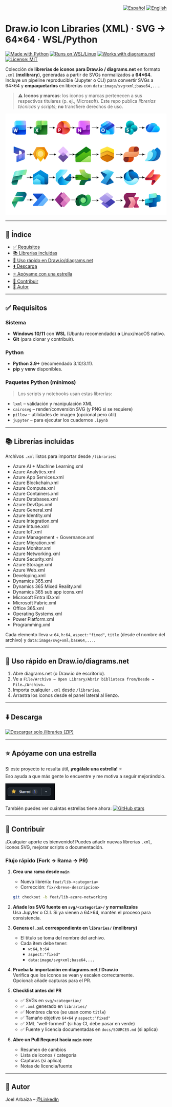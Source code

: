 <p align="right">
  <a href="README.md"><img src="https://img.shields.io/badge/lang-ES-red" alt="Español"></a>
  <a href="README.en.md"><img src="https://img.shields.io/badge/lang-EN-blue" alt="English"></a>
</p>

# Draw.io Icon Libraries (XML) · SVG → 64×64 · WSL/Python
[![Made with Python](https://img.shields.io/badge/Made%20with-Python-3776AB?logo=python&logoColor=white)](#)
[![Runs on WSL/Linux](https://img.shields.io/badge/WSL%20%2F%20Linux-supported-success)](#)
[![Works with diagrams.net](https://img.shields.io/badge/Works%20with-diagrams.net%20%2F%20Draw.io-brightgreen)](#)
[![License: MIT](https://img.shields.io/badge/License-MIT-yellow.svg)](LICENSE)

Colección de **librerías de iconos para Draw.io / diagrams.net** en formato `.xml` (**mxlibrary**), generadas a partir de SVGs normalizados a **64×64**. Incluye un pipeline reproducible (Jupyter o CLI) para convertir SVGs a 64×64 y **empaquetarlos** en librerías con `data:image/svg+xml;base64,...`.

> ⚠️ **Iconos y marcas**: los iconos y marcas pertenecen a sus respectivos titulares (p. ej., Microsoft). Este repo publica *librerías técnicas* y *scripts*; **no** transfiere derechos de uso.

![Banner opcional](images/banner.png)

---

## 🧭 Índice

- [✅ Requisitos](#requisitos)
- [📚 Librerías incluidas](#librerías-incluidas)
- [🚀 Uso rápido en Draw.io/diagrams.net](#uso-rápido-en-drawiodiagramsnet)
- [⬇️ Descarga](#descarga)
- [⭐ Apóyame con una estrella](#apóyame-con-una-estrella)
- [🤝 Contribuir](#contribuir)
- [👤 Autor](#autor)

---

## ✅ Requisitos

### Sistema
- **Windows 10/11** con **WSL** (Ubuntu recomendado) **o** Linux/macOS nativo.
- **Git** (para clonar y contribuir).

### Python
- **Python 3.9+** (recomendado 3.10/3.11).
- **pip** y **venv** disponibles.

### Paquetes Python (mínimos)
> Los scripts y notebooks usan estas librerías:
- `lxml` – validación y manipulación XML
- `cairosvg` – render/conversión SVG (y PNG si se requiere)
- `pillow` – utilidades de imagen (opcional pero útil)
- `jupyter` – para ejecutar los cuadernos `.ipynb`

---

## 📚 Librerías incluidas

Archivos `.xml` listos para importar desde `/libraries`:

- Azure AI + Machine Learning.xml
- Azure Analytics.xml
- Azure App Services.xml
- Azure Blockchain.xml
- Azure Compute.xml
- Azure Containers.xml
- Azure Databases.xml
- Azure DevOps.xml
- Azure General.xml
- Azure Identity.xml
- Azure Integration.xml
- Azure Intune.xml
- Azure IoT.xml
- Azure Management + Governance.xml
- Azure Migration.xml
- Azure Monitor.xml
- Azure Networking.xml
- Azure Security.xml
- Azure Storage.xml
- Azure Web.xml
- Developing.xml
- Dynamics 365.xml
- Dynamics 365 Mixed Reality.xml
- Dynamics 365 sub app icons.xml
- Microsoft Entra ID.xml
- Microsoft Fabric.xml
- Office 365.xml
- Operating Systems.xml
- Power Platform.xml
- Programming.xml

Cada elemento lleva `w:64`, `h:64`, `aspect:"fixed"`, `title` (desde el nombre del archivo) y `data:image/svg+xml;base64,...`.

---

## 🚀 Uso rápido en Draw.io/diagrams.net

1. Abre diagrams.net (o Draw.io de escritorio).
2. Ve a `File/Archivo → Open Library/Abrir biblioteca from/Desde → File…/Archivo…`
3. Importa cualquier `.xml` desde `/libraries`.
4. Arrastra los iconos desde el panel lateral al lienzo.

---

## ⬇️ Descarga

[![Descargar solo /libraries (ZIP)](https://img.shields.io/badge/Descargar--solo--/libraries-ZIP-brightgreen)](https://download-directory.github.io/?url=https://github.com/joelarbaiza/drawio-icon-libraries/tree/main/libraries)

---

## ⭐ Apóyame con una estrella

Si este proyecto te resulta útil, **¡regálale una estrella!** ⭐  
Eso ayuda a que más gente lo encuentre y me motiva a seguir mejorándolo.

[![Dame una estrella en GitHub](images/starred.png)](https://github.com/joelarbaiza/drawio-icon-libraries)

También puedes ver cuántas estrellas tiene ahora:
[![GitHub stars](https://img.shields.io/github/stars/joelarbaiza/drawio-icon-libraries?style=social)](https://github.com/joelarbaiza/drawio-icon-libraries/stargazers)

---

## 🤝 Contribuir

¡Cualquier aporte es bienvenido! Puedes añadir nuevas librerías `.xml`, iconos SVG, mejorar scripts o documentación.

### Flujo rápido (Fork → Rama → PR)

1. **Crea una rama desde `main`**  
   - Nueva librería: `feat/lib-<categoria>`  
   - Corrección: `fix/<breve-descripcion>`  
   ```bash
   git checkout -b feat/lib-azure-networking
   ```

2. **Añade los SVG fuente en `svg/<categoria>/` y normalízalos**  
   Usa Jupyter o CLI. Si ya vienen a 64×64, mantén el proceso para consistencia.

3. **Genera el `.xml` correspondiente en `libraries/` (mxlibrary)**  
   - El título se toma del nombre del archivo.  
   - Cada ítem debe tener:  
     - `w:64`, `h:64`  
     - `aspect:"fixed"`  
     - `data:image/svg+xml;base64,...`

4. **Prueba la importación en diagrams.net / Draw.io**  
   Verifica que los iconos se vean y escalen correctamente.  
   Opcional: añade capturas para el PR.

5. **Checklist antes del PR**  
   - ✅ SVGs en `svg/<categoria>/`  
   - ✅ `.xml` generado en `libraries/`  
   - ✅ Nombres claros (se usan como `title`)  
   - ✅ Tamaño objetivo `64×64` y `aspect:"fixed"`  
   - ✅ XML “well-formed” (si hay CI, debe pasar en verde)  
   - ✅ Fuente y licencia documentadas en `docs/SOURCES.md` (si aplica)

6. **Abre un Pull Request hacia `main` con:**  
   - Resumen de cambios  
   - Lista de iconos / categoría  
   - Capturas (si aplica)  
   - Notas de licencia/fuente


---

## 👤 Autor

Joel Arbaiza – [@LinkedIn](https://www.linkedin.com/in/joelarbaiza/)